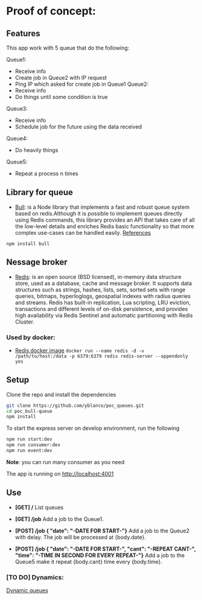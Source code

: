 # Proof of concept:

## Features

This app work with 5 queue that do the following:

Queue1:
  - Receive info
  - Create job in Queue2 with IP request
  - Ping IP which asked for create job in Queue1
Queue2:
  - Receive info
  - Do things until some condition is true

Queue3:
  - Receive info
  - Schedule job for the future using the data received

Queue4:
  - Do heavily things

Queue5:
  - Repeat a process n times


## Library for queue

* [Bull](https://optimalbits.github.io/bull/): is a Node library that implements a fast and robust queue system based on redis.Although it is possible to implement queues directly using Redis commands, this library provides an API that takes care of all the low-level details and enriches Redis basic functionality so that more complex use-cases can be handled easily. [References](https://github.com/OptimalBits/bull/blob/master/REFERENCE.md)


`npm install bull`

## Nessage broker
* [Redis](https://redis.io/): is an open source (BSD licensed), in-memory data structure store, used as a database, cache and message broker. It supports data structures such as strings, hashes, lists, sets, sorted sets with range queries, bitmaps, hyperloglogs, geospatial indexes with radius queries and streams. Redis has built-in replication, Lua scripting, LRU eviction, transactions and different levels of on-disk persistence, and provides high availability via Redis Sentinel and automatic partitioning with Redis Cluster.

### Used by docker:
* [Redis docker image](https://hub.docker.com/_/redis/)
`docker run --name redis -d -v /path/to/host:/data -p 6379:6379 redis redis-server --appendonly yes`


## Setup
Clone the repo and install the dependencies
```bash
git clone https://github.com/yblanco/poc_queues.git
cd poc_bull-queue
npm install
```

To start the express server on develop environment, run the following

```bash
npm run start:dev
npm run consumer:dev
npm run event:dev
```
**Note**: you can run many consumer as you need

The app is running on [http://localhost:4001](http://localhost:4001)

## Use
* **[GET] /**
List queues

* **[GET] /job**
Add a job to the Queue1.

* **[POST] /job { "date": "-DATE FOR START-"}**
Add a job to the Queue2 with delay. The job will be processed at {body.date}.


* **[POST] /job { "date": "-DATE FOR START-", "cant": "-REPEAT CANT-", "time": "-TIME IN SECOND FOR EVERY REPEAT-"}**
Add a job to the Queue5 make it repeat {body.cant} time every {body.time}.

### [TO DO] Dynamics:
[Dynamic queues](https://github.com/OptimalBits/bull/issues/867)
